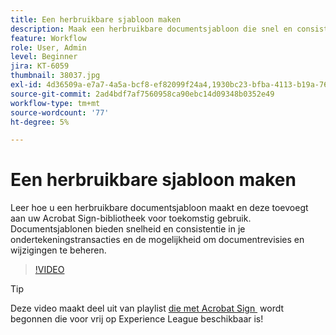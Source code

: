 ```yaml
---
title: Een herbruikbare sjabloon maken
description: Maak een herbruikbare documentsjabloon die snel en consistent is
feature: Workflow
role: User, Admin
level: Beginner
jira: KT-6059
thumbnail: 38037.jpg
exl-id: 4d36509a-e7a7-4a5a-bcf8-ef82099f24a4,1930bc23-bfba-4113-b19a-76634667bda3
source-git-commit: 2ad4bdf7af7560958ca90ebc14d09348b0352e49
workflow-type: tm+mt
source-wordcount: '77'
ht-degree: 5%

---
```


# Een herbruikbare sjabloon maken

Leer hoe u een herbruikbare documentsjabloon maakt en deze toevoegt aan uw Acrobat Sign-bibliotheek voor toekomstig gebruik. Documentsjablonen bieden snelheid en consistentie in je ondertekeningstransacties en de mogelijkheid om documentrevisies en wijzigingen te beheren.

>[!VIDEO](https://video.tv.adobe.com/v/3425338?quality=12&learn=on&hidetitle=true&captions=dut)

>[!TIP]
>
>Deze video maakt deel uit van playlist [&#x200B; die met Acrobat Sign &#x200B;](https://experienceleague.adobe.com/nl/playlists/acrobat-sign-get-started-business-users) wordt begonnen die voor vrij op Experience League beschikbaar is!
